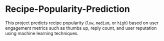 # Recipe-Popularity-Prediction
This project predicts recipe popularity (`low`, `medium`, or `high`) based on user engagement metrics such as thumbs up, reply count, and user reputation using machine learning techniques.
